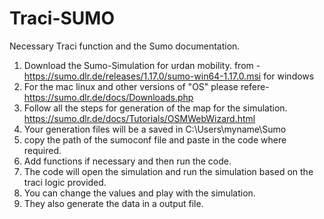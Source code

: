 # Traci-SUMO
Necessary Traci function and the Sumo documentation. 

1. Download the Sumo-Simulation for urdan mobility. from - https://sumo.dlr.de/releases/1.17.0/sumo-win64-1.17.0.msi for windows
2. For the mac linux and other versions of "OS" please refere- https://sumo.dlr.de/docs/Downloads.php
3. Follow all the steps for generation of the map for the simulation. https://sumo.dlr.de/docs/Tutorials/OSMWebWizard.html
4. Your generation files will be a saved in   C:\Users\myname\Sumo
5. copy the path of the sumoconf file and paste in the code where required.
6. Add functions if necessary and then run the code.
7. The code will open the simulation and run the simulation based on the traci logic provided.
8. You can change the values and play with the simulation.
9. They also generate the data in a output file.
    
